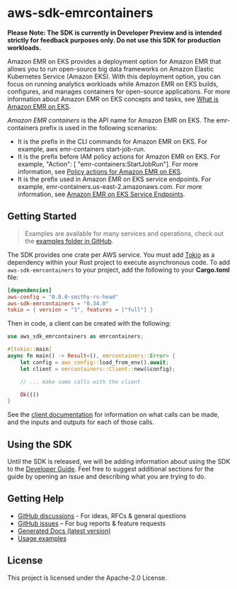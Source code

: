 # aws-sdk-emrcontainers

**Please Note: The SDK is currently in Developer Preview and is intended strictly for
feedback purposes only. Do not use this SDK for production workloads.**

Amazon EMR on EKS provides a deployment option for Amazon EMR that allows you to run open-source big data frameworks on Amazon Elastic Kubernetes Service (Amazon EKS). With this deployment option, you can focus on running analytics workloads while Amazon EMR on EKS builds, configures, and manages containers for open-source applications. For more information about Amazon EMR on EKS concepts and tasks, see [What is Amazon EMR on EKS](https://docs.aws.amazon.com/emr/latest/EMR-on-EKS-DevelopmentGuide/emr-eks.html).

_Amazon EMR containers_ is the API name for Amazon EMR on EKS. The emr-containers prefix is used in the following scenarios:
  - It is the prefix in the CLI commands for Amazon EMR on EKS. For example, aws emr-containers start-job-run.
  - It is the prefix before IAM policy actions for Amazon EMR on EKS. For example, "Action": [ "emr-containers:StartJobRun"]. For more information, see [Policy actions for Amazon EMR on EKS](https://docs.aws.amazon.com/emr/latest/EMR-on-EKS-DevelopmentGuide/security_iam_service-with-iam.html#security_iam_service-with-iam-id-based-policies-actions).
  - It is the prefix used in Amazon EMR on EKS service endpoints. For example, emr-containers.us-east-2.amazonaws.com. For more information, see [Amazon EMR on EKS Service Endpoints](https://docs.aws.amazon.com/emr/latest/EMR-on-EKS-DevelopmentGuide/service-quotas.html#service-endpoints).

## Getting Started

> Examples are available for many services and operations, check out the
> [examples folder in GitHub](https://github.com/awslabs/aws-sdk-rust/tree/main/examples).

The SDK provides one crate per AWS service. You must add [Tokio](https://crates.io/crates/tokio)
as a dependency within your Rust project to execute asynchronous code. To add `aws-sdk-emrcontainers` to
your project, add the following to your **Cargo.toml** file:

```toml
[dependencies]
aws-config = "0.0.0-smithy-rs-head"
aws-sdk-emrcontainers = "0.34.0"
tokio = { version = "1", features = ["full"] }
```

Then in code, a client can be created with the following:

```rust
use aws_sdk_emrcontainers as emrcontainers;

#[tokio::main]
async fn main() -> Result<(), emrcontainers::Error> {
    let config = aws_config::load_from_env().await;
    let client = emrcontainers::Client::new(&config);

    // ... make some calls with the client

    Ok(())
}
```

See the [client documentation](https://docs.rs/aws-sdk-emrcontainers/latest/aws_sdk_emrcontainers/client/struct.Client.html)
for information on what calls can be made, and the inputs and outputs for each of those calls.

## Using the SDK

Until the SDK is released, we will be adding information about using the SDK to the
[Developer Guide](https://docs.aws.amazon.com/sdk-for-rust/latest/dg/welcome.html). Feel free to suggest
additional sections for the guide by opening an issue and describing what you are trying to do.

## Getting Help

* [GitHub discussions](https://github.com/awslabs/aws-sdk-rust/discussions) - For ideas, RFCs & general questions
* [GitHub issues](https://github.com/awslabs/aws-sdk-rust/issues/new/choose) – For bug reports & feature requests
* [Generated Docs (latest version)](https://awslabs.github.io/aws-sdk-rust/)
* [Usage examples](https://github.com/awslabs/aws-sdk-rust/tree/main/examples)

## License

This project is licensed under the Apache-2.0 License.

